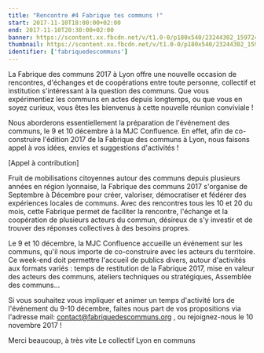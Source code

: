 ```yaml
---
title: "Rencontre #4 Fabrique tes communs !"
start: 2017-11-10T18:00:00+02:00
end: 2017-11-10T20:30:00+02:00
banner: https://scontent.xx.fbcdn.net/v/t1.0-0/p180x540/23244302_1597248813668912_1727596714130536282_n.jpg?oh=8a37d3a92f1c0f36624898749bac700c&oe=5A66F160
thumbnail: https://scontent.xx.fbcdn.net/v/t1.0-0/p180x540/23244302_1597248813668912_1727596714130536282_n.jpg?oh=8a37d3a92f1c0f36624898749bac700c&oe=5A66F160
identifier: ['fabriquedescommuns']
---
```

 La Fabrique des communs 2017 à Lyon offre une nouvelle occasion de rencontres, d'échanges et de coopérations entre toute personne, collectif et institution s'intéressant à la question des communs. Que vous expérimentiez les communs en actes depuis longtemps, ou que vous en soyez curieux, vous êtes les bienvenus à cette nouvelle réunion conviviale !

Nous aborderons essentiellement la préparation de l'événement des communs, le 9 et 10 décembre à la MJC Confluence. En effet, afin de co-construire l'édition 2017 de la Fabrique des communs à Lyon, nous faisons appel à vos idées, envies et suggestions d'activités !

[Appel à contribution]

Fruit de mobilisations citoyennes autour des communs depuis plusieurs années en région lyonnaise, la Fabrique des communs 2017 s'organise de Septembre à Décembre pour créer, valoriser, démocratiser et fédérer des expériences locales de communs. Avec des rencontres tous les 10 et 20 du mois, cette Fabrique permet de faciliter la rencontre, l'échange et la coopération de plusieurs acteurs du commun, désireux de s'y investir et de trouver des réponses collectives à des besoins propres.

Le 9 et 10 décembre, la MJC Confluence accueille un événement sur les communs, qu'il nous importe de co-construire avec les acteurs du territoire. Ce week-end doit permettre l'accueil de publics divers, autour d'activités aux formats variés : temps de restitution de la Fabrique 2017, mise en valeur des acteurs des communs, ateliers techniques ou stratégiques, Assemblée des communs...

Si vous souhaitez vous impliquer et animer un temps d'activité lors de l'événement du 9-10 décembre, faites nous part de vos propositions via l'adresse mail: contact@fabriquedescommuns.org , ou rejoignez-nous le 10 novembre 2017 !

Merci beaucoup, à très vite
Le collectif Lyon en communs
